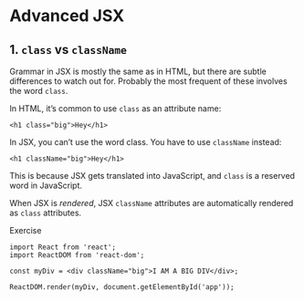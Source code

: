 # Advanced JSX

## 1. `class` vs `className`

Grammar in JSX is mostly the same as in HTML, but there are subtle differences to watch out for. Probably the most frequent of these involves the word `class`.

In HTML, it’s common to use `class` as an attribute name:
```
<h1 class="big">Hey</h1>
```
In JSX, you can’t use the word class. You have to use `className` instead:
```
<h1 className="big">Hey</h1>
```
This is because JSX gets translated into JavaScript, and `class` is a reserved word in JavaScript.

When JSX is *rendered*, JSX `className` attributes are automatically rendered as `class` attributes.

Exercise
```
import React from 'react';
import ReactDOM from 'react-dom';

const myDiv = <div className="big">I AM A BIG DIV</div>;

ReactDOM.render(myDiv, document.getElementById('app'));
```